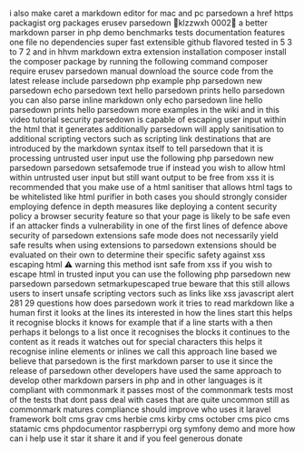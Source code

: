 i also make caret a markdown editor for mac and pc parsedown a href https packagist org packages erusev parsedown klzzwxh 0002 a better markdown parser in php demo benchmarks tests documentation features one file no dependencies super fast extensible github flavored tested in 5 3 to 7 2 and in hhvm markdown extra extension installation composer install the composer package by running the following command composer require erusev parsedown manual download the source code from the latest release include parsedown php example php parsedown new parsedown echo parsedown text hello parsedown prints hello parsedown you can also parse inline markdown only echo parsedown line hello parsedown prints hello parsedown more examples in the wiki and in this video tutorial security parsedown is capable of escaping user input within the html that it generates additionally parsedown will apply sanitisation to additional scripting vectors such as scripting link destinations that are introduced by the markdown syntax itself to tell parsedown that it is processing untrusted user input use the following php parsedown new parsedown parsedown setsafemode true if instead you wish to allow html within untrusted user input but still want output to be free from xss it is recommended that you make use of a html sanitiser that allows html tags to be whitelisted like html purifier in both cases you should strongly consider employing defence in depth measures like deploying a content security policy a browser security feature so that your page is likely to be safe even if an attacker finds a vulnerability in one of the first lines of defence above security of parsedown extensions safe mode does not necessarily yield safe results when using extensions to parsedown extensions should be evaluated on their own to determine their specific safety against xss escaping html ⚠️ warning this method isnt safe from xss if you wish to escape html in trusted input you can use the following php parsedown new parsedown parsedown setmarkupescaped true beware that this still allows users to insert unsafe scripting vectors such as links like xss javascript alert 281 29 questions how does parsedown work it tries to read markdown like a human first it looks at the lines its interested in how the lines start this helps it recognise blocks it knows for example that if a line starts with a then perhaps it belongs to a list once it recognises the blocks it continues to the content as it reads it watches out for special characters this helps it recognise inline elements or inlines we call this approach line based we believe that parsedown is the first markdown parser to use it since the release of parsedown other developers have used the same approach to develop other markdown parsers in php and in other languages is it compliant with commonmark it passes most of the commonmark tests most of the tests that dont pass deal with cases that are quite uncommon still as commonmark matures compliance should improve who uses it laravel framework bolt cms grav cms herbie cms kirby cms october cms pico cms statamic cms phpdocumentor raspberrypi org symfony demo and more how can i help use it star it share it and if you feel generous donate